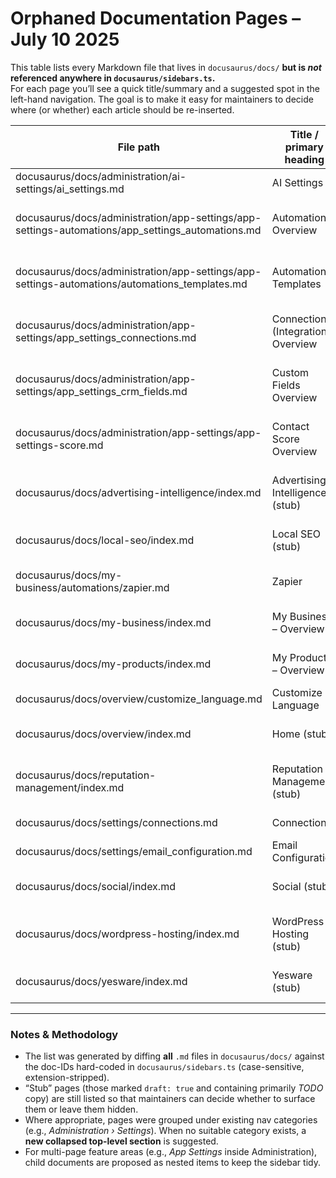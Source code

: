 # Orphaned Documentation Pages – July 10 2025

This table lists every Markdown file that lives in `docusaurus/docs/` **but is *not* referenced anywhere in `docusaurus/sidebars.ts`.**  
For each page you’ll see a quick title/summary and a suggested spot in the left-hand navigation.  The goal is to make it easy for maintainers to decide where (or whether) each article should be re-inserted.

| File path | Title / primary heading | Proposed nav section |
| --- | --- | --- |
| docusaurus/docs/administration/ai-settings/ai_settings.md | AI Settings | Administration › Settings |
| docusaurus/docs/administration/app-settings/app-settings-automations/app_settings_automations.md | Automations Overview | Administration › Settings › App Settings › Automations |
| docusaurus/docs/administration/app-settings/app-settings-automations/automations_templates.md | Automation Templates | Administration › Settings › App Settings › Automations |
| docusaurus/docs/administration/app-settings/app_settings_connections.md | Connections (Integrations) Overview | Administration › Settings › App Settings › Connections |
| docusaurus/docs/administration/app-settings/app_settings_crm_fields.md | Custom Fields Overview | Administration › Settings › App Settings › CRM Fields |
| docusaurus/docs/administration/app-settings/app-settings-score.md | Contact Score Overview | Administration › Settings › App Settings › Score |
| docusaurus/docs/advertising-intelligence/index.md | Advertising Intelligence (stub) | Advertising Intelligence *(new top-level section)* |
| docusaurus/docs/local-seo/index.md | Local SEO (stub) | Local SEO *(new top-level section)* |
| docusaurus/docs/my-business/automations/zapier.md | Zapier | Automations › Zapier Integration |
| docusaurus/docs/my-business/index.md | My Business – Overview | My Business *(new top-level section)* |
| docusaurus/docs/my-products/index.md | My Products – Overview | My Products *(new top-level section)* |
| docusaurus/docs/overview/customize_language.md | Customize Language | Getting Started |
| docusaurus/docs/overview/index.md | Home (stub) | Getting Started (or root “Home”) |
| docusaurus/docs/reputation-management/index.md | Reputation Management (stub) | Reputation Management *(new top-level section)* |
| docusaurus/docs/settings/connections.md | Connections | Administration › Settings |
| docusaurus/docs/settings/email_configuration.md | Email Configuration | Administration › Settings |
| docusaurus/docs/social/index.md | Social (stub) | Social *(new top-level section)* |
| docusaurus/docs/wordpress-hosting/index.md | WordPress Hosting (stub) | WordPress Hosting *(new top-level section)* |
| docusaurus/docs/yesware/index.md | Yesware (stub) | Yesware *(new top-level section)* |

---

### Notes & Methodology

- The list was generated by diffing **all** `.md` files in `docusaurus/docs/` against the doc-IDs hard-coded in `docusaurus/sidebars.ts` (case-sensitive, extension-stripped).  
- “Stub” pages (those marked `draft: true` and containing primarily *TODO* copy) are still listed so that maintainers can decide whether to surface them or leave them hidden.  
- Where appropriate, pages were grouped under existing nav categories (e.g., *Administration › Settings*).  When no suitable category exists, a **new collapsed top-level section** is suggested.  
- For multi-page feature areas (e.g., *App Settings* inside Administration), child documents are proposed as nested items to keep the sidebar tidy.
